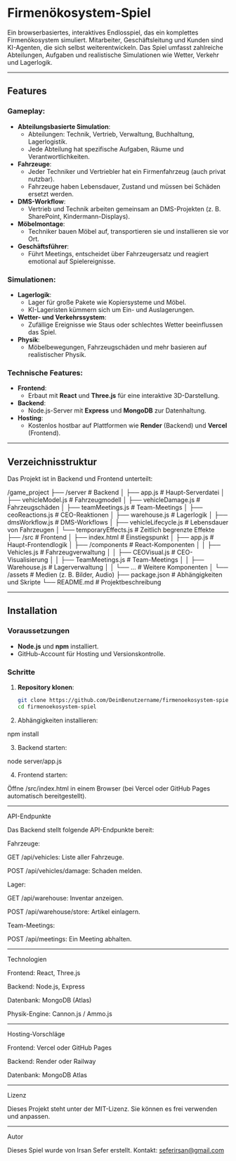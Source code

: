 # Firmenökosystem-Spiel

Ein browserbasiertes, interaktives Endlosspiel, das ein komplettes Firmenökosystem simuliert. Mitarbeiter, Geschäftsleitung und Kunden sind KI-Agenten, die sich selbst weiterentwickeln. Das Spiel umfasst zahlreiche Abteilungen, Aufgaben und realistische Simulationen wie Wetter, Verkehr und Lagerlogik.

---

## **Features**

### Gameplay:
- **Abteilungsbasierte Simulation**:
  - Abteilungen: Technik, Vertrieb, Verwaltung, Buchhaltung, Lagerlogistik.
  - Jede Abteilung hat spezifische Aufgaben, Räume und Verantwortlichkeiten.
- **Fahrzeuge**:
  - Jeder Techniker und Vertriebler hat ein Firmenfahrzeug (auch privat nutzbar).
  - Fahrzeuge haben Lebensdauer, Zustand und müssen bei Schäden ersetzt werden.
- **DMS-Workflow**:
  - Vertrieb und Technik arbeiten gemeinsam an DMS-Projekten (z. B. SharePoint, Kindermann-Displays).
- **Möbelmontage**:
  - Techniker bauen Möbel auf, transportieren sie und installieren sie vor Ort.
- **Geschäftsführer**:
  - Führt Meetings, entscheidet über Fahrzeugersatz und reagiert emotional auf Spielereignisse.

### Simulationen:
- **Lagerlogik**:
  - Lager für große Pakete wie Kopiersysteme und Möbel.
  - KI-Lageristen kümmern sich um Ein- und Auslagerungen.
- **Wetter- und Verkehrssystem**:
  - Zufällige Ereignisse wie Staus oder schlechtes Wetter beeinflussen das Spiel.
- **Physik**:
  - Möbelbewegungen, Fahrzeugschäden und mehr basieren auf realistischer Physik.

### Technische Features:
- **Frontend**:
  - Erbaut mit **React** und **Three.js** für eine interaktive 3D-Darstellung.
- **Backend**:
  - Node.js-Server mit **Express** und **MongoDB** zur Datenhaltung.
- **Hosting**:
  - Kostenlos hostbar auf Plattformen wie **Render** (Backend) und **Vercel** (Frontend).

---

## **Verzeichnisstruktur**

Das Projekt ist in Backend und Frontend unterteilt:

/game_project ├── /server               # Backend │   ├── app.js            # Haupt-Serverdatei │   ├── vehicleModel.js   # Fahrzeugmodell │   ├── vehicleDamage.js  # Fahrzeugschäden │   ├── teamMeetings.js   # Team-Meetings │   ├── ceoReactions.js   # CEO-Reaktionen │   ├── warehouse.js      # Lagerlogik │   ├── dmsWorkflow.js    # DMS-Workflows │   ├── vehicleLifecycle.js  # Lebensdauer von Fahrzeugen │   └── temporaryEffects.js  # Zeitlich begrenzte Effekte ├── /src                  # Frontend │   ├── index.html        # Einstiegspunkt │   ├── app.js            # Haupt-Frontendlogik │   ├── /components       # React-Komponenten │   │   ├── Vehicles.js   # Fahrzeugverwaltung │   │   ├── CEOVisual.js  # CEO-Visualisierung │   │   ├── TeamMeetings.js  # Team-Meetings │   │   ├── Warehouse.js  # Lagerverwaltung │   │   └── ...           # Weitere Komponenten │   └── /assets           # Medien (z. B. Bilder, Audio) ├── package.json          # Abhängigkeiten und Skripte └── README.md             # Projektbeschreibung

---

## **Installation**

### Voraussetzungen
- **Node.js** und **npm** installiert.
- GitHub-Account für Hosting und Versionskontrolle.

### Schritte
1. **Repository klonen**:
   ```bash
   git clone https://github.com/DeinBenutzername/firmenoekosystem-spiel.git
   cd firmenoekosystem-spiel

2. Abhängigkeiten installieren:

npm install


3. Backend starten:

node server/app.js


4. Frontend starten:

Öffne /src/index.html in einem Browser (bei Vercel oder GitHub Pages automatisch bereitgestellt).

---

API-Endpunkte

Das Backend stellt folgende API-Endpunkte bereit:

Fahrzeuge:

GET /api/vehicles: Liste aller Fahrzeuge.

POST /api/vehicles/damage: Schaden melden.


Lager:

GET /api/warehouse: Inventar anzeigen.

POST /api/warehouse/store: Artikel einlagern.


Team-Meetings:

POST /api/meetings: Ein Meeting abhalten.



---

Technologien

Frontend: React, Three.js

Backend: Node.js, Express

Datenbank: MongoDB (Atlas)

Physik-Engine: Cannon.js / Ammo.js



---

Hosting-Vorschläge

Frontend: Vercel oder GitHub Pages

Backend: Render oder Railway

Datenbank: MongoDB Atlas



---

Lizenz

Dieses Projekt steht unter der MIT-Lizenz. Sie können es frei verwenden und anpassen.


---

Autor

Dieses Spiel wurde von Irsan Sefer erstellt.
Kontakt: seferirsan@gmail.com
